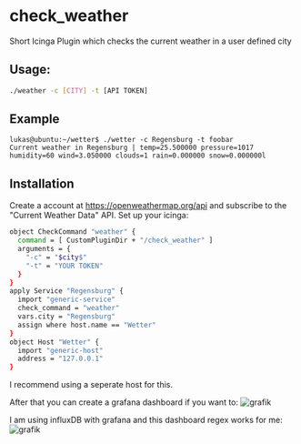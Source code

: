 # check_weather
Short Icinga Plugin which checks the current weather in a user defined city

## Usage: 

```bash
./weather -c [CITY] -t [API TOKEN]
```

## Example
```
lukas@ubuntu:~/wetter$ ./wetter -c Regensburg -t foobar
Current weather in Regensburg | temp=25.500000 pressure=1017 humidity=60 wind=3.050000 clouds=1 rain=0.000000 snow=0.000000l
```

## Installation
Create a account at https://openweathermap.org/api and subscribe to the "Current Weather Data" API. 
Set up your icinga: 
```bash
object CheckCommand "weather" {
  command = [ CustomPluginDir + "/check_weather" ]
  arguments = {
    "-c" = "$city$"
    "-t" = "YOUR TOKEN"
  }
}
apply Service "Regensburg" {
  import "generic-service"
  check_command = "weather"
  vars.city = "Regensburg"
  assign where host.name == "Wetter"
}
object Host "Wetter" {
  import "generic-host"
  address = "127.0.0.1"
}
```
I recommend using a seperate host for this. 

After that you can create a grafana dashboard if you want to: 
![grafik](https://user-images.githubusercontent.com/83031404/126076177-078ce8cc-3252-4f20-b183-ed89d4038115.png)

I am using influxDB with grafana and this dashboard regex works for me:  
![grafik](https://user-images.githubusercontent.com/83031404/126076209-b422d201-d561-43ae-8afa-530ad2f980b3.png)
